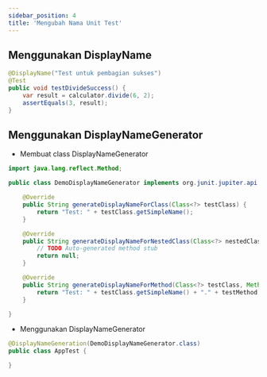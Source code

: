 ```yaml
---
sidebar_position: 4
title: 'Mengubah Nama Unit Test'
---
```


## Menggunakan DisplayName

```java
@DisplayName("Test untuk pembagian sukses")
@Test
public void testDivideSuccess() {
	var result = calculator.divide(6, 2);
	assertEquals(3, result);
}
```

## Menggunakan DisplayNameGenerator

* Membuat class DisplayNameGenerator

```java
import java.lang.reflect.Method;

public class DemoDisplayNameGenerator implements org.junit.jupiter.api.DisplayNameGenerator {

	@Override
	public String generateDisplayNameForClass(Class<?> testClass) {
		return "Test: " + testClass.getSimpleName();
	}

	@Override
	public String generateDisplayNameForNestedClass(Class<?> nestedClass) {
		// TODO Auto-generated method stub
		return null;
	}

	@Override
	public String generateDisplayNameForMethod(Class<?> testClass, Method testMethod) {
		return "Test: " + testClass.getSimpleName() + "." + testMethod.getName();
	}

}
```

* Menggunakan DisplayNameGenerator

```java
@DisplayNameGeneration(DemoDisplayNameGenerator.class)
public class AppTest { 

}
```